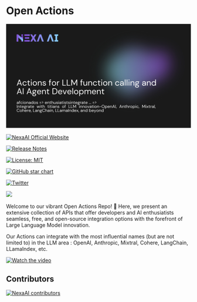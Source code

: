 # Open Actions

![Banner](data/banner.jpeg)

[![NexaAI Official Website](https://img.shields.io/badge/NexaAI-website-blue)](https://nexa4ai.com)

[![Release Notes](https://img.shields.io/github/v/release/NexaAI/open-actions.svg)](https://github.com/NexaAI/open-actions/releases)

[![License: MIT](https://img.shields.io/badge/License-MIT-yellow.svg)](https://opensource.org/licenses/MIT)


[![GitHub star chart](https://img.shields.io/github/stars/NexaAI/open-actions?style=social)](https://star-history.com/#NexaAI/open-actions)


[![Twitter](https://img.shields.io/twitter/url/https/twitter.com/nexa4ai.svg?style=social&label=Follow%20%40nexa4ai)](https://twitter.com/nexa4ai)


[![](https://dcbadge.vercel.app/api/server/76aPDANGcb?compact=true&style=flat)](https://discord.com/invite/76aPDANGcb)

Welcome to our vibrant Open Actions Repo! 🌟 Here, we present an extensive collection of APIs that offer developers and AI enthusiatists seamless, free, and open-source integration options with the forefront of Large Language Model innovation.

Our Actions can integrate with the most influential names (but are not limited to) in the LLM area : OpenAI, Anthropic, Mixtral, Cohere, LangChain, LLamaIndex, etc.

[![Watch the video](https://img.youtube.com/vi/Y1QhVMBMylY/maxresdefault.jpg)](https://www.youtube.com/watch?v=Y1QhVMBMylY&feature=youtu.be)


## Contributors
[![NexaAI contributors](https://contrib.rocks/image?repo=NexaAI/open-actions&max=2000)](https://github.com/NexaAI/open-actions/graphs/contributors)
